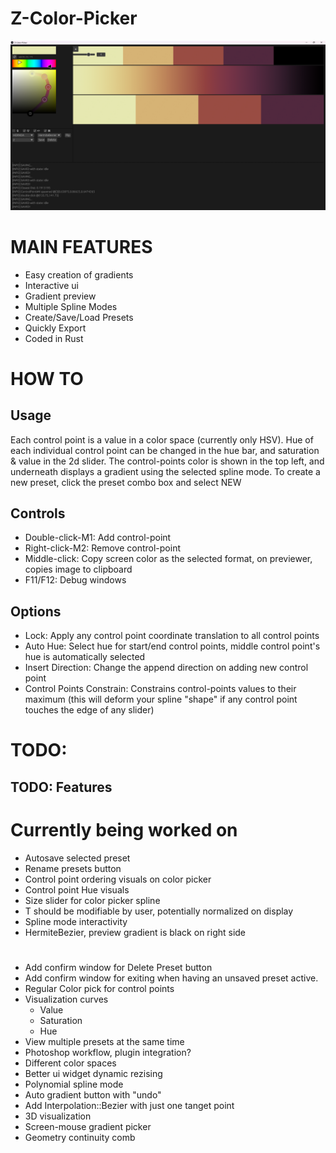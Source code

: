 # Z-Color-Picker

![alt text](img/new_egui_tiles.png)

# MAIN FEATURES

- Easy creation of gradients
- Interactive ui
- Gradient preview
- Multiple Spline Modes
- Create/Save/Load Presets
- Quickly Export
- Coded in Rust

# HOW TO

## Usage

Each control point is a value in a color space (currently only HSV).
Hue of each individual control point can be changed in the hue bar, and saturation & value in the 2d slider.
The control-points color is shown in the top left, and underneath displays a gradient using the selected spline mode.
To create a new preset, click the preset combo box and select NEW

## Controls

- Double-click-M1: Add control-point
- Right-click-M2: Remove control-point
- Middle-click: Copy screen color as the selected format, on previewer, copies image to clipboard
- F11/F12: Debug windows

## Options

- Lock: Apply any control point coordinate translation to all control points
- Auto Hue: Select hue for start/end control points, middle control point's hue is automatically selected
- Insert Direction: Change the append direction on adding new control point
- Control Points Constrain: Constrains control-points values to their maximum (this will deform your spline "shape" if any control point touches the edge of any slider)

# TODO:

## TODO: Features

# Currently being worked on
- Autosave selected preset
- Rename presets button
- Control point ordering visuals on color picker
- Control point Hue visuals
- Size slider for color picker spline
- T should be modifiable by user, potentially normalized on display
- Spline mode interactivity
- HermiteBezier, preview gradient is black on right side

#

- Add confirm window for Delete Preset button
- Add confirm window for exiting when having an unsaved preset active.
- Regular Color pick for control points
- Visualization curves
  - Value
  - Saturation
  - Hue
- View multiple presets at the same time
- Photoshop workflow, plugin integration?
- Different color spaces
- Better ui widget dynamic rezising
- Polynomial spline mode
- Auto gradient button with "undo"
- Add Interpolation::Bezier with just one tanget point
- 3D visualization
- Screen-mouse gradient picker
- Geometry continuity comb
